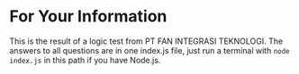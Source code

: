 # For Your Information

This is the result of a logic test from PT FAN INTEGRASI TEKNOLOGI.
The answers to all questions are in one index.js file, just run a terminal with `node index.js` in this path if you have Node.js.